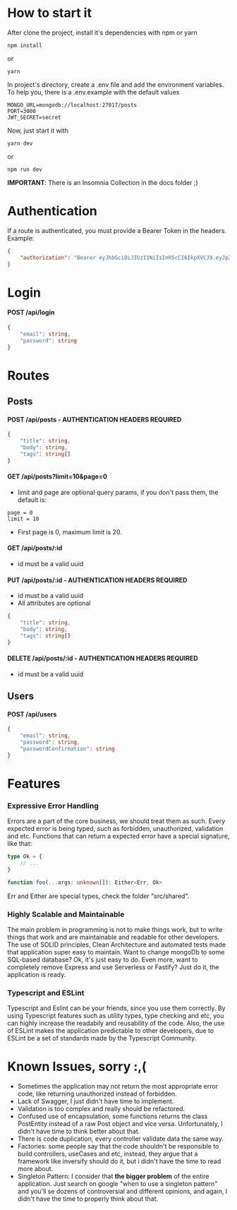 # <strong>How to start it</strong>
After clone the project, install it's dependencies with npm or yarn

```
npm install
```
or
```
yarn
```
In project's directory, create a .env file and add the environment variables. To help you, there is a .env.example with the default values
```env
MONGO_URL=mongodb://localhost:27017/posts
PORT=3000
JWT_SECRET=secret
```
Now, just start it with
```
yarn dev
```
or
```
npm run dev
```
<strong>IMPORTANT</strong>: There is an Insomnia Collection in the docs folder ;)
# <strong>Authentication</strong>
If a route is authenticated, you must provide a Bearer Token in the headers. Example:
```json
{
	"authorization": "Bearer eyJhbGciOiJIUzI1NiIsInR5cCI6IkpXVCJ9.eyJpZCI6ImJhODYwNDRjLWQ4YTQtNDYzZC1iNzY4LTlhMzQ4OGIyYzk4NyIsImlhdCI6MTY2MDUxMTEwOX0.IUrg-peWEMKOz2CToVhoupYlVVcHYQFeZQC5bOeRkys",
}
```
# <strong>Login</strong>
#### <strong>POST /api/login</strong>
```ts
{
	"email": string,
	"password": string
}
```
# <strong>Routes</strong>
## <strong>Posts</strong>
#### <strong>POST /api/posts - AUTHENTICATION HEADERS REQUIRED</strong>
```ts
{
	"title": string,
	"body": string,
	"tags": string[]
}
```
#### <strong>GET	/api/posts?limit=10&page=0</strong>
* limit and page are optional query params, if you don't pass them, the default is:
```
page = 0
limit = 10
```
* First page is 0, maximum limit is 20.
#### <strong>GET	/api/posts/:id</strong>
* id must be a valid uuid
#### <strong>PUT	/api/posts/:id - AUTHENTICATION HEADERS REQUIRED</strong>
* id must be a valid uuid
* All attributes are optional
```ts
{
	"title": string,
	"body": string,
	"tags": string[]
}
```
#### <strong>DELETE /api/posts/:id - AUTHENTICATION HEADERS REQUIRED</strong>
* id must be a valid uuid
## <strong>Users</strong>
#### <strong>POST /api/users</strong>
```ts
{
	"email": string,
	"password": string,
	"passwordConfirmation": string
}
```

# <strong>Features</strong>
### <strong>Expressive Error Handling</strong>
Errors are a part of the core business, we should treat them as such. Every expected error is being typed, such as forbidden, unauthorized, validation and etc. Functions that can return a expected error have a special signature, like that:

```ts
type Ok = {
    // ...
}

function foo(...args: unknown[]): Either<Err, Ok>
```
Err and Either are special types, check the folder "src/shared".
### <strong>Highly Scalable and Maintainable</strong>
The main problem in programming is not to make things work, but to write things that work and are maintainable and readable for other developers. The use of SOLID principles, Clean Architecture and automated tests made that application super easy to maintain. Want to change mongoDb to some SQL-based database? Ok, it's just easy to do. Even more, want to completely remove Express and use Serverless or Fastify? Just do it, the application is ready.
### <strong>Typescript and ESLint</strong>
Typescript and Eslint can be your friends, since you use them correctly. By using Typescript features such as utility types, type checking and etc, you can highly increase the readabily and reusability of the code. Also, the use of ESLint makes the application predictable to other developers, due to ESLint be a set of standards made by the Typescript Community.
# <strong>Known Issues, sorry :,(</strong>
* Sometimes the application may not return the most appropriate error code, like returning unauthorized instead of forbidden.
* Lack of Swagger, I just didn't have time to implement.
* Validation is too complex and really should be refactored.
* Confused use of encapsulation, some functions returns the class PostEntity instead of a raw Post object and vice versa. Unfortunately, I didn't have time to think better about that.
* There is code duplication, every controller validate data the same way.
* Factories: some people say that the code shouldn't be responsible to build controllers, useCases and etc, instead, they argue that a framework like inversify should do it, but i didn't have the time to read more about.
* Singleton Pattern: I consider that <strong>the bigger problem</strong> of the entire application. Just search on google "when to use a singleton pattern" and you'll se dozens of controversial and different opinions, and again, I didn't have the time to properly think about that.